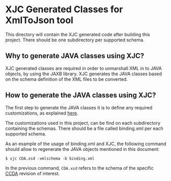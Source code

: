 # XJC Generated Classes for XmlToJson tool

This directory will contain the XJC generated code after building this project.
There should be one subdirectory per supported schema.

## Why to generate JAVA classes using XJC?

XJC generated classes are required in order to unmarshall XML in to JAVA
objects, by using the JAXB library. XJC generates the JAVA classes based on the
schema definition of the XML files to be converted.

## How to generate the JAVA classes using XJC?

The first step to generate the JAVA classes it is to define any required
customizations, as explained
[here](https://www.oracle.com/technical-resources/articles/javase/jaxb.html#custbind).

The customizations used in this project, can be find on each subdirectory
containing the schemas. There should be a file called binding.xml per each
supported schema.

As an example of the usage of binding.xml and XJC, the following command should
allow to regenerate the JAVA objects mentioned in this document:

```shell
$ xjc CDA.xsd -xmlschema -b binding.xml
```

In the previous command, `CDA.xsd` refers to the schema of the specific
[CCDA](http://www.hl7.org/implement/standards/product_brief.cfm?product_id=492)
revision of interest.